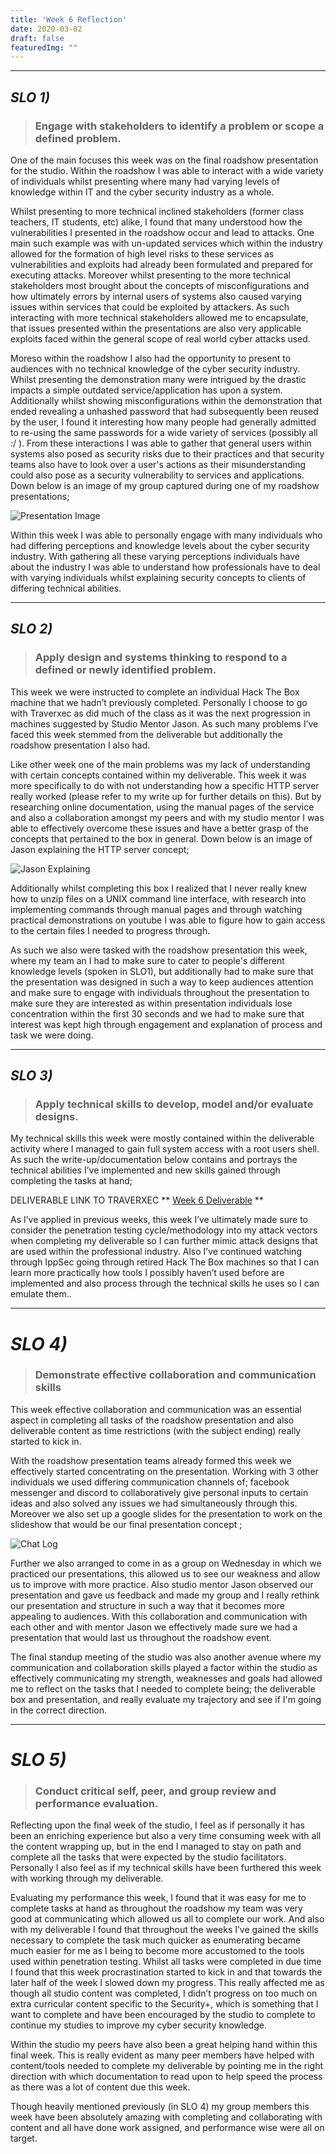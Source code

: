 ```yaml
---
title: 'Week 6 Reflection'
date: 2020-03-02
draft: false
featuredImg: ""
---
```

************
## *SLO 1)*
> ### Engage with stakeholders to identify a problem or scope a defined problem.


One of the main focuses this week was on the final roadshow presentation for the studio. Within the roadshow I was able to interact with a wide variety of individuals whilst presenting where many had varying levels of knowledge within IT and the cyber security industry as a whole.

Whilst presenting to more technical inclined stakeholders (former class teachers, IT students, etc) alike, I found that many understood how the vulnerabilities I presented in the roadshow occur and lead to attacks. One main such example was with un-updated services which within the industry allowed for the formation of high level risks to these services as vulnerabilities and exploits had already been formulated and prepared for executing attacks. Moreover whilst presenting to the more technical stakeholders most brought about the concepts of misconfigurations and how ultimately errors by internal users of systems also caused varying issues within services that could be exploited by attackers. As such interacting with more technical stakeholders allowed me to encapsulate, that issues presented within the presentations are also very applicable exploits faced within the general scope of real world cyber attacks used.

Moreso within the roadshow I also had the opportunity to present to audiences with no technical knowledge of the cyber security industry. Whilst presenting the demonstration many were intrigued by the drastic impacts a simple outdated service/application has upon a system. Additionally whilst showing misconfigurations within the demonstration that ended revealing a unhashed password that had subsequently been reused by the user, I found it interesting how many people had generally admitted to re-using the same passwords for a wide variety of services (possibly all :/ ). From these interactions I was able to gather that general users within systems also posed as security risks due to their practices and that security teams also have to look over a user's actions as their misunderstanding could also pose as a security vulnerability to services and applications. Down below is an image of my group captured during one of my roadshow presentations;


![Presentation Image](/presentation-min.PNG)

Within this week I was able to personally engage with many individuals who had differing perceptions and knowledge levels about the cyber security industry. With gathering all these varying perceptions individuals have about the industry I was able to understand how professionals have to deal with varying individuals whilst explaining security concepts to clients of differing technical abilities.


*****************
## *SLO 2)*

> ### Apply design and systems thinking to respond to a defined or newly identified problem.

This week we were instructed to complete an individual Hack The Box machine that we hadn’t previously completed. Personally I choose to go with Traverxec as did much of the class as it was the next progression in machines suggested by Studio Mentor Jason. As such many problems I’ve faced this week stemmed from the deliverable but additionally the roadshow presentation I also had.

Like other week one of the main problems was my lack of understanding with certain concepts contained within my deliverable. This week it was more specifically to do with not understanding how a specific HTTP server really worked (please refer to my write up for further details on this). But by researching online documentation, using the manual pages of the service and also a collaboration amongst my peers and with my studio mentor I was able to effectively overcome these issues and have a better grasp of the concepts that pertained to the box in general. Down below is an image of Jason explaining the HTTP server concept;

![Jason Explaining](/jason.PNG)


Additionally whilst completing this box I realized that I never really knew how to unzip files on a UNIX command line interface, with research into implementing commands through manual pages and through watching practical demonstrations on youtube I was able to figure how to gain access to the certain files I needed to progress through.

As such we also were tasked with the roadshow presentation this week, where my team an I had to make sure to cater to people's different knowledge levels (spoken in SLO1), but additionally had to make sure that the presentation was designed in such a way to keep audiences attention and make sure to engage with individuals throughout the presentation to make sure they are interested as within presentation individuals lose concentration within the first 30 seconds and we had to make sure that interest was kept high through engagement and explanation of process and task we were doing.


*****************
## *SLO 3)*

> ### Apply technical skills to develop, model and/or evaluate designs.

My technical skills this week were mostly contained within the deliverable activity where I managed to gain full system access with a root users shell. As such the write-up/documentation below contains and portrays the technical abilities I’ve implemented and new skills gained through completing the tasks at hand;

DELIVERABLE LINK TO TRAVERXEC
** [Week 6 Deliverable]() **


As I’ve applied in previous weeks, this week I’ve ultimately made sure to consider the penetration testing cycle/methodology into my attack vectors when completing my deliverable so I can further mimic attack designs that are used within the professional industry. Also I’ve continued watching through IppSec going through retired Hack The Box machines so that I can learn more practically how tools I possibly haven’t used before are implemented and also process through the technical skills he uses so I can emulate them..

*****************
# *SLO 4)*

> ### Demonstrate effective collaboration and communication skills

This week effective collaboration and communication was an essential aspect in completing all tasks of the roadshow presentation and also deliverable content as time restrictions (with the subject ending) really started to kick in.

With the roadshow presentation teams already formed this week we effectively started concentrating on the presentation. Working with 3 other individuals we used differing communication channels of; facebook messenger and discord to collaboratively give personal inputs to certain ideas and also solved any issues we had simultaneously through this. Moreover we also set up a google slides for the presentation to work on the slideshow that would be our final presentation concept ;

![Chat Log](/facebook.PNG)


Further we also arranged to come in as a group on Wednesday in which we practiced our presentations, this allowed us to see our weakness and allow us to improve with more practice. Also studio mentor Jason observed our presentation and gave us feedback and made my group and I really rethink our presentation and structure in such a way that it becomes more appealing to audiences. With this collaboration and communication with each other and with mentor Jason we effectively made sure we had a presentation that would last us throughout the roadshow event.

The final standup meeting of the studio was also another avenue where my communication and collaboration skills played a factor within the studio as effectively communicating my strength, weaknesses and goals had allowed me to reflect on the tasks that I needed to complete being; the deliverable box and presentation, and really evaluate my trajectory and see if I'm going in the correct direction.



*****************
# *SLO 5)*

> ### Conduct critical self, peer, and group review and performance evaluation.

Reflecting upon the final week of the studio, I feel as if personally it has been an enriching experience but also a very time consuming week with all the content wrapping up, but in the end I managed to stay on path and complete all the tasks that were expected by the studio facilitators. Personally I also feel as if my technical skills have been furthered this week with working through my deliverable.

Evaluating my performance this week, I found that it was easy for me to complete tasks at hand as throughout the roadshow my team was very good at communicating which allowed us all to complete our work. And also with my deliverable I found that throughout the weeks I’ve gained the skills necessary to complete the task much quicker as enumerating became much easier for me as I being to become more accustomed to the tools used within penetration testing. Whilst all tasks were completed in due time I found that this week procrastination started to kick in and that towards the later half of the week I slowed down my progress. This really affected me as though all studio content was completed, I didn’t progress on too much on extra curricular content specific to the Security+, which is something that I want to complete and have been encouraged by the studio to complete to continue my studies to improve my cyber security knowledge.

Within the studio my peers have also been a great helping hand within this final week. This is really evident as many peer members have helped with content/tools needed to complete my deliverable by pointing me in the right direction with which documentation to read upon to help speed the process as there was a lot of content due this week.

Though heavily mentioned previously (in SLO 4) my group members this week have been absolutely amazing with completing and collaborating with content and all have done work assigned, and performance wise were all on target.
